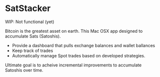 # SatStacker

WIP: Not functional (yet)

Bitcoin is the greatest asset on earth. This Mac OSX app designed to accumulate Sats (Satoshis).

- Provide a dashboard that pulls exchange balances and wallet ballances
- Keep track of trades
- Automatically manage Spot trades based on developed strategies.

Ultimate goal is to acheive incremental improvements to accumulate Satoshis over time. 

